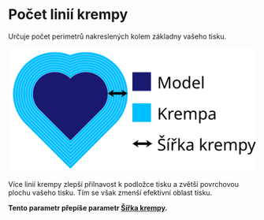 Počet linií krempy
====
Určuje počet perimetrů nakreslených kolem základny vašeho tisku.

![Tato krempa má 8 linií](../images/brim_width_cs.svg)

Více linií krempy zlepší přilnavost k podložce tisku a zvětší povrchovou plochu vašeho tisku. Tím se však zmenší efektivní oblast tisku.

**Tento parametr přepíše parametr [Šířka krempy](brim_width.md).**